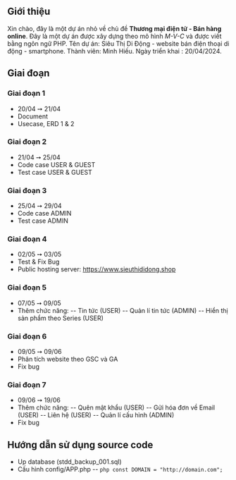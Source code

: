 ## Giới thiệu

Xin chào, đây là một dự án nhỏ về chủ đề **Thương mại điện tử - Bán hàng online**. Đây là một dự án được xây dựng theo mô hình *M-V-C* và được viết bằng ngôn ngữ PHP.
Tên dự án: Siêu Thị Di Động - website bán điện thoại di động - smartphone.
Thành viên: Minh Hiếu.
Ngày triển khai : 20/04/2024.

## Giai đoạn

### Giai đoạn 1
- 20/04 ➙ 21/04
- Document
- Usecase, ERD 1 & 2
### Giai đoạn 2
- 21/04 ➙ 25/04
- Code case USER & GUEST
- Test case USER & GUEST
### Giai đoạn 3
- 25/04 ➙ 29/04
- Code case ADMIN
- Test case ADMIN
### Giai đoạn 4
- 02/05 ➙ 03/05
- Test & Fix Bug
- Public hosting server: https://www.sieuthididong.shop
### Giai đoạn 5
- 07/05 ➙ 09/05
- Thêm chức năng:
-- Tin tức (USER)
-- Quản lí tin tức (ADMIN)
-- Hiển thị sản phẩm theo Series (USER)
### Giai đoạn 6
- 09/05 ➙ 09/06
- Phân tích website theo GSC và GA
- Fix bug
### Giai đoạn 7
- 09/06 ➙ 19/06
- Thêm chức năng:
-- Quên mật khẩu (USER)
-- Gửi hóa đơn về Email (USER)
-- Liên hệ (USER)
-- Quản lí cấu hình (ADMIN)
- Fix bug

## Hướng dẫn sử dụng source code

- Up database (stdd_backup_001.sql)
- Cấu hình config/APP.php
-- ```php const DOMAIN = "http://domain.com";```
